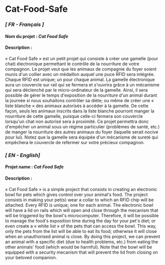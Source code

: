 # Cat-Food-Safe

### _[ FR - Français ]_
#### Nom du projet : _Cat Food Safe_

#### Description : 
  « Cat Food Safe » est un petit projet qui consiste à créer une gamelle (pour chat) électronique permettant le contrôle de la nourriture de votre compagnon. Le projet veut que les animaux de compagnie du foyer soient munis d'un collier avec un médaillon auquel une puce RFID sera intégrée. Chaque RFID est unique; un pour chaque animal. La gamelle électronique aura un couvercle sur rail qui se fermera et s'ouvrira grâce à un mécanisme qui sera déclenché par le micro-ordinateur de la gamelle. Ainsi, il sera possible de gérer le temps d'exposition de la nourriture d'un animal durant la journée si nous souhaitons contrôler sa diète; ou même de créer une « liste blanche » des animaux autorisés à accéder à la gamelle. De cette façon, seuls les animaux inscrits dans la liste blanche pourront manger la nourriture de cette gamelle, puisque celle-ci fermera son couvercle lorsqu'un chat non autorisé sera à proximité. Ce projet permettra donc d'empêcher un animal sous un régime particulier (problèmes de santé, etc.) de manger la nourriture des autres animaux du foyer (laquelle serait nocive pour lui). Notez que la gamelle sera équipée d'un mécanisme de sureté qui empêchera le couvercle de refermer sur votre précieux compagnon.

### _[ EN - English]_
#### Projet name : _Cat Food Safe_

#### Description :
  « Cat Food Safe » is a simple project that consists in creating an electronic bowl for pets which gives control over your animal's food. The project consists in making your pet(s) wear a collar to which an RFID chip will be attached. Every RFID is unique; one for each animal. The electronic bowl will have a lid on rails which will open and close through the mecanism that will be triggered by the bowl's microcomputer. Therefore, it will be possible to manage the food's exposition time during the day for your pet's diet; or even create a « white list » of the pets that can access the bowl. This way, only the pets from the list will be able to eat its food; otherwise it will close when an unauthorised animal is close. By doing this project, we can prevent an animal with a specific diet (due to health problems, etc.) from eating the other animals' food (which would be harmful). Note that the bowl will be equipped with a security mecanism that will prevent the lid from closing on your beloved companion.
